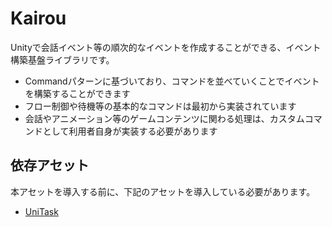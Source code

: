 # Kairou
Unityで会話イベント等の順次的なイベントを作成することができる、イベント構築基盤ライブラリです。
- Commandパターンに基づいており、コマンドを並べていくことでイベントを構築することができます
- フロー制御や待機等の基本的なコマンドは最初から実装されています
- 会話やアニメーション等のゲームコンテンツに関わる処理は、カスタムコマンドとして利用者自身が実装する必要があります

## 依存アセット
本アセットを導入する前に、下記のアセットを導入している必要があります。
- [UniTask](https://github.com/Cysharp/UniTask?tab=readme-ov-file#api-references)
